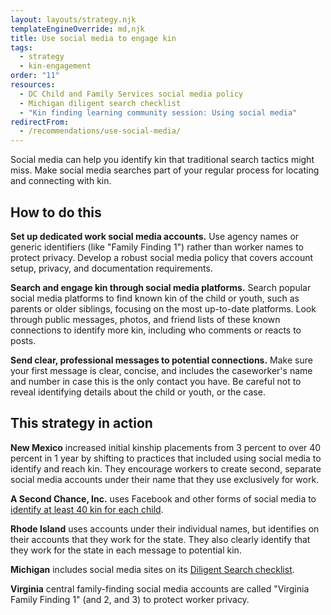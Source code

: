 ```yaml
---
layout: layouts/strategy.njk
templateEngineOverride: md,njk
title: Use social media to engage kin
tags:
  - strategy
  - kin-engagement
order: "11"
resources:
  - DC Child and Family Services social media policy
  - Michigan diligent search checklist
  - "Kin finding learning community session: Using social media"
redirectFrom:
  - /recommendations/use-social-media/
---
```

Social media can help you identify kin that traditional search tactics might miss. Make social media searches part of your regular process for locating and connecting with kin.

## How to do this

**Set up dedicated work social media accounts.** Use agency names or generic identifiers (like "Family Finding 1") rather than worker names to protect privacy. Develop a robust social media policy that covers account setup, privacy, and documentation requirements.

**Search and engage kin through social media platforms.** Search popular social media platforms to find known kin of the child or youth, such as parents or older siblings, focusing on the most up-to-date platforms. Look through public messages, photos, and friend lists of these known connections to identify more kin, including who comments or reacts to posts.

**Send clear, professional messages to potential connections.** Make sure your first message is clear, concise, and includes the caseworker's name and number in case this is the only contact you have. Be careful not to reveal identifying details about the child or youth, or the case.

## This strategy in action

**New Mexico** increased initial kinship placements from 3 percent to over 40 percent in 1 year by shifting to practices that included using social media to identify and reach kin. They encourage workers to create second, separate social media accounts under their name that they use exclusively for work.

**A Second Chance, Inc.** uses Facebook and other forms of social media to [identify at least 40 kin for each child](https://www.asecondchance-kinship.com/programs-services/philadelphia/support-services/family-finding/). 

**Rhode Island** uses accounts under their individual names, but identifies on their accounts that they work for the state. They also clearly identify that they work for the state in each message to potential kin.

**Michigan** includes social media sites on its [Diligent Search checklist](https://view.officeapps.live.com/op/view.aspx?src=https%3A%2F%2Fwww.michigan.gov%2Fmdhhs%2F-%2Fmedia%2FProject%2FWebsites%2Fmdhhs%2FDoing-Business-with-MDHHS%2FContract-and-Subrecipient-Resources%2FFoster-Care-Forms%2FDHS-0991.dot%3Frev%3Dfa425292062744dfa643ad9bce715742%26hash%3DD65CDDE85BE1AF1DAE5F86FA20C24EEA&wdOrigin=BROWSELINK). 

**Virginia** central family-finding social media accounts are called "Virginia Family Finding 1" (and 2, and 3) to protect worker privacy.[](https://www.gksnetwork.org/resources/kin-mobilization-learning-collaborative/)